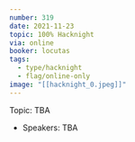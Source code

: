 ```yaml
---
number: 319
date: 2021-11-23
topic: 100% Hacknight
via: online
booker: locutas
tags:
  - type/hacknight
  - flag/online-only
image: "[[hacknight_0.jpeg]]"
---
```


Topic:
TBA

+ Speakers:
TBA

